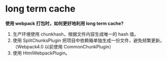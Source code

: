 # long term cache

**使用 webpack 打包时，如何更好地利用 long term cache?**

1. 生产环境使用 chunkhash，根据文件内容生成唯一的 hash 值。
1. 使用 SplitChunksPlugin 把项目中依赖箱单独生成一份文件，避免频繁更新。（Webpack4.0 以前使用 CommonChunkPlugin）
1. 使用 HtmlWebpackPlugin。
